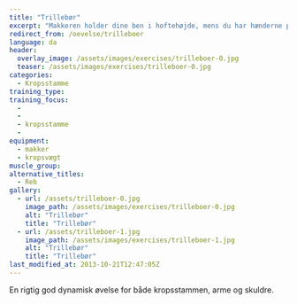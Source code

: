 ```yaml
---
title: "Trillebør"
excerpt: "Makkeren holder dine ben i hoftehøjde, mens du har hænderne på jorden og strakt krop. Du fungerer nu som en trillebør, som makkeren skubber fremad."
redirect_from: /oevelse/trilleboer
language: da
header:
  overlay_image: /assets/images/exercises/trilleboer-0.jpg
  teaser: /assets/images/exercises/trilleboer-0.jpg
categories:
  - Kropsstamme
training_type: 
training_focus: 
  - 
  - 
  - kropsstamme
  - 
equipment:
  - makker
  - kropsvægt
muscle_group:
alternative_titles:
  - Reb
gallery:
  - url: /assets/trilleboer-0.jpg
    image_path: /assets/images/exercises/trilleboer-0.jpg
    alt: "Trillebør"
    title: "Trillebør"
  - url: /assets/trilleboer-1.jpg
    image_path: /assets/images/exercises/trilleboer-1.jpg
    alt: "Trillebør"
    title: "Trillebør"
last_modified_at: 2013-10-21T12:47:05Z
---
```


En rigtig god dynamisk øvelse for både kropsstammen, arme og skuldre.
